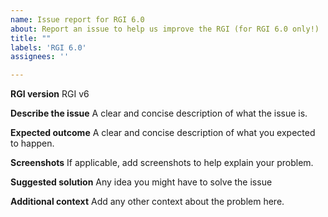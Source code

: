 ```yaml
---
name: Issue report for RGI 6.0
about: Report an issue to help us improve the RGI (for RGI 6.0 only!)
title: ""
labels: 'RGI 6.0'
assignees: ''

---
```


**RGI version**
RGI v6

**Describe the issue**
A clear and concise description of what the issue is.

**Expected outcome**
A clear and concise description of what you expected to happen.

**Screenshots**
If applicable, add screenshots to help explain your problem.

**Suggested solution**
Any idea you might have to solve the issue

**Additional context**
Add any other context about the problem here.
